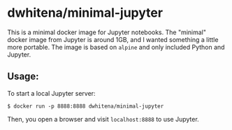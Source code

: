 # dwhitena/minimal-jupyter

This is a minimal docker image for Jupyter notebooks. The "minimal" docker image from Jupyter is around 1GB, and I wanted something a little more portable. The image is based on `alpine` and only included Python and Jupyter. 

## Usage:

To start a local Jupyter server:

```
$ docker run -p 8888:8888 dwhitena/minimal-jupyter
```

Then, you open a browser and visit `localhost:8888` to use Jupyter.

